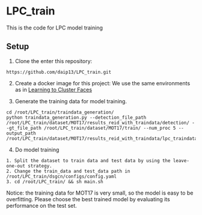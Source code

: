 # LPC_train
This is the code for LPC model training

## Setup
1. Clone the enter this repository:
```
https://github.com/daip13/LPC_train.git
```

2. Create a docker image for this project:
    We use the same environments as in [Learning to Cluster Faces](https://github.com/yl-1993/learn-to-cluster)

3. Generate the training data for model training.
```
cd /root/LPC_train/traindata_generation/
python traindata_generation.py --detection_file_path /root/LPC_train/dataset/MOT17/results_reid_with_traindata/detection/ --gt_file_path /root/LPC_train/dataset/MOT17/train/ --num_proc 5 --output_path /root/LPC_train/dataset/MOT17/results_reid_with_traindata/lpc_traindata/
```

4. Do model training
```
1. Split the dataset to train data and test data by using the leave-one-out strategy.
2. Change the train_data and test_data path in /root/LPC_train/dsgcn/configs/config.yaml
3. cd /root/LPC_train/ && sh main.sh
```

Notice: the training data for MOT17 is very small, so the model is easy to be overfitting. Please choose the best trained model by evaluating its performance on the test set. 
